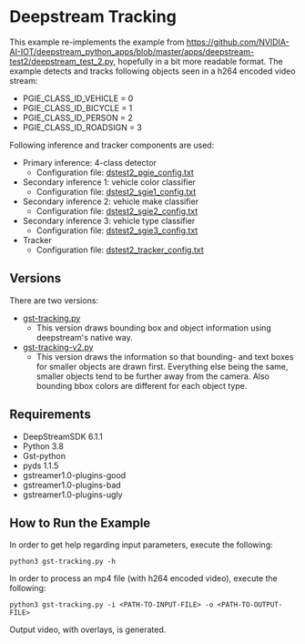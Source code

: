 # Deepstream Tracking

This example re-implements the example from https://github.com/NVIDIA-AI-IOT/deepstream_python_apps/blob/master/apps/deepstream-test2/deepstream_test_2.py, hopefully
in a bit more readable format. The example detects and tracks following objects seen in a h264 encoded video stream:

* PGIE_CLASS_ID_VEHICLE = 0
* PGIE_CLASS_ID_BICYCLE = 1
* PGIE_CLASS_ID_PERSON = 2
* PGIE_CLASS_ID_ROADSIGN = 3

Following inference and tracker components are used:

* Primary inference: 4-class detector
  * Configuration file: [dstest2_pgie_config.txt](dstest2_pgie_config.txt)
* Secondary inference 1: vehicle color classifier
  * Configuration file: [dstest2_sgie1_config.txt](dstest2_sgie1_config.txt)
* Secondary inference 2: vehicle make classifier
  * Configuration file: [dstest2_sgie2_config.txt](dstest2_sgie2_config.txt)
* Secondary inference 3: vehicle type classifier
  * Configuration file: [dstest2_sgie3_config.txt](dstest2_sgie3_config.txt)
* Tracker
  * Configuration file: [dstest2_tracker_config.txt](dstest2_tracker_config.txt)

## Versions

There are two versions:
* [gst-tracking.py](gst-tracking.py)
  * This version draws bounding box and object information using deepstream's native way.
* [gst-tracking-v2.py](gst-tracking-v2.py)
  * This version draws the information so that bounding- and text boxes for smaller objects are drawn first. 
  Everything else being the same, smaller objects tend to be further away from the camera. Also bounding bbox colors are different for each object type.

## Requirements

* DeepStreamSDK 6.1.1
* Python 3.8
* Gst-python
* pyds 1.1.5
* gstreamer1.0-plugins-good
* gstreamer1.0-plugins-bad
* gstreamer1.0-plugins-ugly

## How to Run the Example

In order to get help regarding input parameters, execute the following:

`python3 gst-tracking.py -h`

In order to process an mp4 file (with h264 encoded video), execute the following:

`python3 gst-tracking.py -i <PATH-TO-INPUT-FILE> -o <PATH-TO-OUTPUT-FILE>`

Output video, with overlays, is generated.
